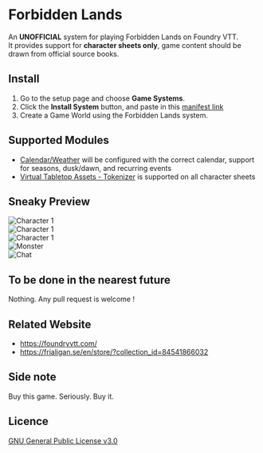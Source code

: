 # Forbidden Lands
An **UNOFFICIAL** system for playing Forbidden Lands on Foundry VTT.  
It provides support for **character sheets only**, game content should be drawn from official source books.

## Install
1. Go to the setup page and choose **Game Systems**.
2. Click the **Install System** button, and paste in this [manifest link](https://raw.githubusercontent.com/Perfectro/forbidden-lands-foundry-vtt/master/system.json)
3. Create a Game World using the Forbidden Lands system.

## Supported Modules
- [Calendar/Weather](https://foundryvtt.com/packages/calendar-weather/) will be configured with the correct calendar, support for seasons, dusk/dawn, and recurring events
- [Virtual Tabletop Assets - Tokenizer](https://foundryvtt.com/packages/vtta-tokenizer/) is supported on all character sheets

## Sneaky Preview
![Character 1](https://github.com/Perfectro/forbidden-lands-foundry-vtt/blob/master/asset/character-1.png?raw=true)  
![Character 1](https://github.com/Perfectro/forbidden-lands-foundry-vtt/blob/master/asset/character-2.png?raw=true)  
![Character 1](https://github.com/Perfectro/forbidden-lands-foundry-vtt/blob/master/asset/character-3.png?raw=true)  
![Monster](https://github.com/Perfectro/forbidden-lands-foundry-vtt/blob/master/asset/monster.png?raw=true)  
![Chat](https://github.com/Perfectro/forbidden-lands-foundry-vtt/blob/master/asset/chat.png?raw=true)  

## To be done in the nearest future
Nothing. Any pull request is welcome !

## Related Website
- https://foundryvtt.com/
- https://frialigan.se/en/store/?collection_id=84541866032

## Side note
Buy this game. Seriously. Buy it.

## Licence
[GNU General Public License v3.0](https://choosealicense.com/licenses/gpl-3.0/)
